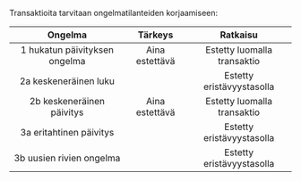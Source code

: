 Transaktioita tarvitaan ongelmatilanteiden korjaamiseen:

| Ongelma | Tärkeys | Ratkaisu |
| :-------------: |:-------------:| :-----:|
| 1 hukatun päivityksen ongelma      |  Aina estettävä | Estetty luomalla transaktio |
| 2a keskeneräinen luku      |       |   Estetty eristävyystasolla |
| 2b keskeneräinen päivitys  | Aina estettävä     |    Estetty luomalla transaktio |
| 3a eritahtinen päivitys | | Estetty eristävyystasolla |
| 3b uusien rivien ongelma | | Estetty eristävyystasolla |
